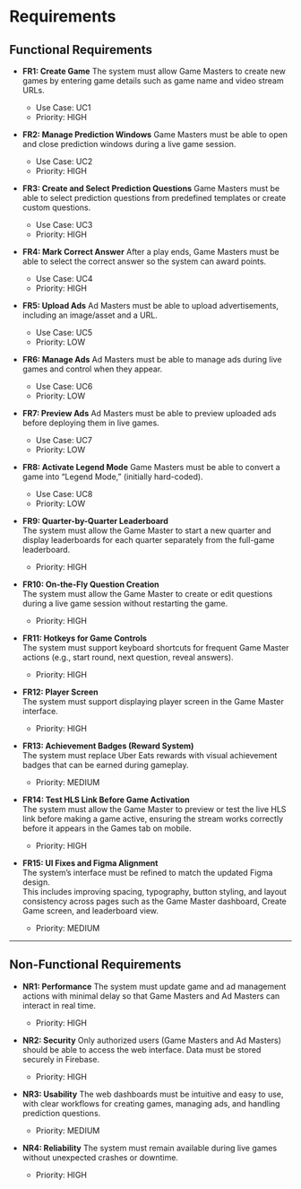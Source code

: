 # Requirements

## Functional Requirements

- **FR1: Create Game**
  The system must allow Game Masters to create new games by entering game details such as game name and video stream URLs.  
  - Use Case: UC1  
  - Priority: HIGH  

- **FR2: Manage Prediction Windows**
  Game Masters must be able to open and close prediction windows during a live game session.  
  - Use Case: UC2  
  - Priority: HIGH  

- **FR3: Create and Select Prediction Questions**
  Game Masters must be able to select prediction questions from predefined templates or create custom questions.  
  - Use Case: UC3  
  - Priority: HIGH  

- **FR4: Mark Correct Answer**
  After a play ends, Game Masters must be able to select the correct answer so the system can award points.  
  - Use Case: UC4  
  - Priority: HIGH  

- **FR5: Upload Ads**
  Ad Masters must be able to upload advertisements, including an image/asset and a URL.  
  - Use Case: UC5  
  - Priority: LOW

- **FR6: Manage Ads**
  Ad Masters must be able to manage ads during live games and control when they appear.  
  - Use Case: UC6  
  - Priority: LOW

- **FR7: Preview Ads**
  Ad Masters must be able to preview uploaded ads before deploying them in live games.  
  - Use Case: UC7  
  - Priority: LOW 

- **FR8: Activate Legend Mode**
  Game Masters must be able to convert a game into “Legend Mode,” (initially hard-coded).  
  - Use Case: UC8  
  - Priority: LOW 

- **FR9: Quarter-by-Quarter Leaderboard**  
  The system must allow the Game Master to start a new quarter and display leaderboards for each quarter separately from the full-game leaderboard.
  - Priority: HIGH  

- **FR10: On-the-Fly Question Creation**  
  The system must allow the Game Master to create or edit questions during a live game session without restarting the game.
  - Priority: HIGH  

- **FR11: Hotkeys for Game Controls**  
  The system must support keyboard shortcuts for frequent Game Master actions (e.g., start round, next question, reveal answers).
  - Priority: HIGH  

- **FR12: Player Screen**  
  The system must support displaying player screen in the Game Master interface.
  - Priority: HIGH
  
- **FR13: Achievement Badges (Reward System)**  
  The system must replace Uber Eats rewards with visual achievement badges that can be earned during gameplay.
  - Priority: MEDIUM 

- **FR14: Test HLS Link Before Game Activation**  
  The system must allow the Game Master to preview or test the live HLS link before making a game active, ensuring the stream works correctly before it appears in the Games tab on mobile.
  - Priority: HIGH  

- **FR15: UI Fixes and Figma Alignment**  
  The system’s interface must be refined to match the updated Figma design.  
  This includes improving spacing, typography, button styling, and layout consistency across pages such as the Game Master dashboard, Create Game screen, and leaderboard view.
  - Priority: MEDIUM


---

## Non-Functional Requirements


- **NR1: Performance**
  The system must update game and ad management actions with minimal delay so that Game Masters and Ad Masters can interact in real time.  
  - Priority: HIGH  

- **NR2: Security**
  Only authorized users (Game Masters and Ad Masters) should be able to access the web interface. Data must be stored securely in Firebase.  
  - Priority: HIGH  

- **NR3: Usability**
  The web dashboards must be intuitive and easy to use, with clear workflows for creating games, managing ads, and handling prediction questions.  
  - Priority: MEDIUM  

- **NR4: Reliability**
  The system must remain available during live games without unexpected crashes or downtime.  
  - Priority: HIGH  
 

